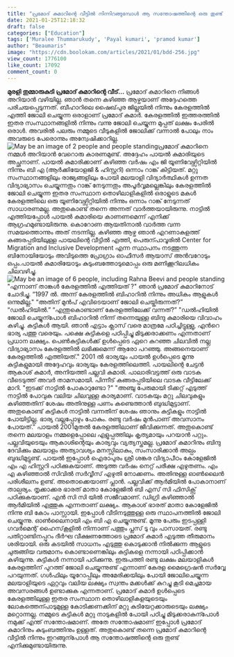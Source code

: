 ```yaml
---
title: "പ്രമോദ് കുമാറിന്റെ വീട്ടിൽ നിന്നിറങ്ങുമ്പോൾ ആ സന്തോഷത്തിന്റെ ഒരു തുണ്ട് എനിക്കുമുണ്ടായിരുന്നു"
date: 2021-01-25T12:18:32
draft: false
categories: ["Education"]
tags: ['Muralee Thummarukudy', 'Payal kumari', 'pramod kumar']
author: "Beaumaris"
image: "https://cdn.boolokam.com/articles/2021/01/bdd-256.jpg"
view_count: 1776100
like_count: 17092
comment_count: 0
---
```


**[](https://wordpress-972788-3403151.cloudwaysapps.com/muralee-thummarukudy-in-pramod-kumars-house/297656/bdd-257)മുരളി തുമ്മാരുകുടി** **പ്രമോദ് കുമാറിന്റെ വീട്...** പ്രമോദ് കുമാറിനെ നിങ്ങൾ അറിയാൻ വഴിയില്ല. ഞാൻ തന്നെ കഴിഞ്ഞ ആഴ്ചയാണ് അദ്ദേഹത്തെ പരിചയപ്പെടുന്നത്. ബീഹാറിലെ ഷൈഖ്‌പുര ജില്ലയിൽ നിന്നും കേരളത്തിൽ എത്തി ജോലി ചെയ്യുന്ന ഒരാളാണ് പ്രമോദ് കുമാർ. കേരളത്തിൽ ഇത്തരത്തിൽ ഇതര സംസ്ഥാനങ്ങളിൽ നിന്നും വന്നു ജോലി ചെയ്യുന്ന മുപ്പത് ലക്ഷം പേരിൽ ഒരാൾ. അവരിൽ പലരും നമ്മുടെ വീടുകളിൽ ജോലിക്ക് വന്നാൽ പോലും നാം അവരുടെ പേരൊന്നും അന്വേഷിക്കാറില്ല. ![May be an image of 2 people and people standing](https://scontent.ftrv1-1.fna.fbcdn.net/v/t1.0-9/140759854_10223219964622768_8618909637346006796_n.jpg?_nc_cat=1&ccb=2&_nc_sid=8bfeb9&_nc_ohc=r18qBSJFLYYAX-95cEG&_nc_ht=scontent.ftrv1-1.fna&oh=e632a3c2722d37e6ac6d0c3e24ee7604&oe=6035BEA8)പ്രമോദ് കുമാറിനെ നമ്മൾ അറിയാൻ വേറൊരു കാരണമുണ്ട്. അദ്ദേഹം പായൽ കുമാരിയുടെ അച്ഛനാണ്. പായൽ കുമാരിക്കാണ് കഴിഞ്ഞ വർഷം എം ജി യൂണിവേഴ്സിറ്റിയിൽ നിന്നും ബി എ (ആർക്കിയോളജി & ഹിസ്റ്ററി) ഒന്നാം റാങ്ക് കിട്ടിയത്. മറ്റു സംസ്ഥാനങ്ങളിലും രാജ്യങ്ങളിലും പോയി മലയാളി വിദ്യാർത്ഥികൾ ഉന്നത വിദ്യാഭ്യാസം ചെയ്യുന്നതും റാങ്ക് നേടുന്നതും അപൂർവ്വമല്ലെങ്കിലും കേരളത്തിൽ ജോലി ചെയ്യുന്ന ഇതര സംസ്ഥാന തൊഴിലാളികളിൽ ഒരാളുടെ മകൾ കേരളത്തിലെ ഒരു യൂണിവേഴ്സിറ്റിയിൽ നിന്നും ഒന്നാം റാങ്ക് നേടുന്നത് സാധാരണമല്ല. അതുകൊണ്ട് തന്നെ അന്നത് വാർത്തയായിരുന്നു. നാട്ടിൽ എത്തിയപ്പോൾ പായൽ കുമാരിയെ കാണണമെന്ന് എനിക്ക് ആഗ്രഹമുണ്ടായിരുന്നു. കൊറോണ ആയതിനാൽ വാർത്ത വന്ന സമയത്തൊന്നും അത് നടന്നില്ല. കഴിഞ്ഞ ആഴ്ച ഞാൻ എറണാകുളത്ത് കങ്ങരപ്പടിയിലുള്ള പായലിന്റെ വീട്ടിൽ എത്തി, പെരുന്പാവൂരിൽ Center for Migration and Inclusive Development എന്ന സ്ഥാപനം നടത്തുന്ന ബിനോയിയോടും അവിടുത്തെ പ്രോഗ്രാം ഓഫീസർ ആയാസ് അൻവറോടും ഒപ്പം.പായൽ കുമാരിയോടും കുടുംബത്തോടുമൊപ്പം ഒരു മണിക്കൂറിലധികം ചിലവഴിച്ചു. ![May be an image of 6 people, including Rahna Beevi and people standing](https://scontent.ftrv1-1.fna.fbcdn.net/v/t1.0-9/141011975_10223219964422763_4308231567607169099_n.jpg?_nc_cat=102&ccb=2&_nc_sid=8bfeb9&_nc_ohc=OsvHVPRFnVgAX9QLz3F&_nc_ht=scontent.ftrv1-1.fna&oh=da45cdc9e08b17e14102249dd9b8d299&oe=6033925D)"എന്നാണ് താങ്കൾ കേരളത്തിൽ എത്തിയത് ?" ഞാൻ പ്രമോദ് കുമാറിനോട് ചോദിച്ചു. “1997 ൽ. അന്ന് കേരളത്തിൽ ബിഹാറിൽ നിന്നും അധികം ആളുകൾ ഒന്നുമില്ല." “അതിന് മുൻപ് എവിടെയാണ് ജോലി ചെയ്തിരുന്നത്?” “ഡൽഹിയിൽ.” “എന്തുകൊണ്ടാണ് കേരളത്തിലേക്ക് വന്നത്?” "ഡൽഹിയിൽ ജോലി ചെയ്യുന്പോൾ ബിഹാറിൽ നിന്ന് തന്നെയുള്ള ബിന്ദു കുമാരിയെ വിവാഹം കഴിച്ചു. കുട്ടികൾ ആയി. ഞാൻ എട്ടാം ക്ലാസ് വരെ മാത്രമേ പഠിച്ചിട്ടുള്ളു, എൻറെ ഭാര്യ പത്തു വരെയും. പക്ഷെ കുട്ടികളെ പഠിപ്പിച്ചു മിടുക്കരാക്കണം എന്നതാണ് പ്രധാന ലക്ഷ്യം. പെൺകുട്ടികൾക്ക് ഉൾപ്പെടെ ഏറെ കുറഞ്ഞ ചിലവിൽ നല്ല വിദ്യാഭ്യാസം കേരളത്തിൽ ലഭിക്കുമെന്ന് ആരോ പറഞ്ഞു. അങ്ങനെയാണ് കേരളത്തിൽ എത്തിയത്." 2001 ൽ ഭാര്യയും പായൽ ഉൾപ്പെടെ മൂന്നു കുട്ടികളുമായി അദ്ദേഹവും ഭാര്യയും കേരളത്തിലെത്തി. പായലിന്റെ ചേട്ടൻ ആകാശ് കുമാർ, അനിയത്തി പല്ലവി കുമാരി. പാലാരിവട്ടത്ത് ഒരു വാടക വീടെടുത്ത് അവർ താമസമായി. പിന്നീട് കങ്ങരപ്പടിയിലെ വാടക വീട്ടിലേക്ക് മാറി. "ഇടക്ക് നാട്ടിൽ പോകാറുണ്ടോ ?" "അഞ്ചു പേരുമായി ടിക്കറ്റ് എടുത്ത് നാട്ടിൽ പോവുക വലിയ ചിലവുള്ള കാര്യമാണ്. വാടകയും മറ്റു ചിലവുകളും കഴിഞ്ഞതിന് ശേഷം അതിനുള്ള പണം കണ്ടെത്താൻ ബുദ്ധിമുട്ടാണ്. അതുകൊണ്ട് കുട്ടികൾ നാട്ടിൽ വന്നതിന് ശേഷം ഞാനും കുട്ടികളും നാട്ടിൽ പോയിട്ടില്ല. ഭാര്യ വല്ലപ്പോഴും പോകും. രണ്ടു വർഷം മുൻപാണ് അവസാനം പോയത്." പായൽ 2001മുതൽ കേരളത്തിലാണ് ജീവിക്കുന്നത്. അതുകൊണ്ട് തന്നെ മലയാളം നമ്മളെപ്പോലെ എളുപ്പത്തിലും കൃത്യമായും പറയാൻ പറ്റും. പല്ലവിയുടെയും ആകാശിന്റെയും കാര്യവും വ്യത്യസ്തമല്ല. പ്രമോദ് കുമാറിനും ബിന്ദു ദേവിക്കും മലയാളം അത്യാവശ്യം മനസ്സിലാകും, സംസാരിക്കാൻ അല്പം ബുദ്ധിമുട്ടുണ്ട്. പായൽ ഇപ്പോൾ ഐരാപുരം ശ്രീ ശങ്കര വിദ്യാപീഠം കോളേജിൽ എം എ ഹിസ്റ്ററി പഠിക്കുകയാണ്. അടുത്ത വർഷം നെറ്റ് പരീക്ഷ എഴുതണം. എം എ കഴിഞ്ഞാൽ സിവിൽ സർവ്വീസ് എഴുതി നോക്കണം. അതിനുള്ള ഓൺലൈൻ പരിശീലനം ഉണ്ട്. അതൊക്കെയാണ് പ്ലാൻ. പല്ലവിക്ക് ആർമിയിൽ പോകാനാണ് താല്പര്യം. തൃക്കാക്കര ഭാരത് മാതാ കോളേജിൽ ബി എസ് സി ഫിസിക്സ് പഠിക്കുകയാണ്. എൻ സി സി യിൽ സജീവമാണ്. ഡിഗ്രി കഴിഞ്ഞാൽ ആർമിയിൽ എത്തുക എന്നതാണ് ലക്ഷ്യം. ആകാശ് ഭാരത് മാതാ കോളേജിൽ നിന്നു ബി കോം പാസ്സായി. ഇപ്പോൾ വീടിനടുത്തുള്ള ഒരു സ്ഥാപനത്തിൽ ജോലി ചെയ്യുന്നു. ഓൺലൈനായി എം ബി എ ചെയ്യുന്നുണ്ട്. മൂന്നു പേരും ഇടപ്പള്ളി ഗവർമെന്റ് ഹൈസ്‌കൂളിൽ നിന്നാണ് പത്തും പ്ലസ് ടു വും പാസായത്. രണ്ടു പതിറ്റാണ്ടിനപ്പുറം ദീർഘ വീക്ഷണത്തോടെ പ്രമോദ് കുമാർ എടുത്ത തീരുമാനം ശരിയായി. ഒരു കടയിൽ സാധനം എടുത്തു കൊടുക്കാൻ നിൽക്കുന്ന ആളുടെ ചുരുങ്ങിയ വരുമാനം കൊണ്ടാണെങ്കിലും കുട്ടികളെ നന്നായി പഠിപ്പിക്കാൻ കഴിയുന്നു. കുട്ടികൾ നന്നായി പഠിക്കുന്നു. ഇരുപത്തി രണ്ടു ലക്ഷം മലയാളികൾ കേരളത്തിന് പുറത്ത് ജോലി ചെയ്യുന്നുണ്ട് എന്നാണ് കേരള മൈഗ്രെഷൻ സർവ്വേ പറയുന്നത്. ഗൾഫിലും യൂറോപ്പിലും അമേരിക്കയിലും പോയി ജോലിചെയ്യുന്ന മലയാളിയുടെ ഏറ്റവും വലിയ ലക്ഷ്യം സ്വന്തം മക്കൾക്ക് കുറച്ചു കൂടി മെച്ചമായ അവസരങ്ങൾ ഉണ്ടാക്കുക എന്നതാണ്. പ്രമോദ് കുമാർ ഉൾപ്പെടെ കേരളത്തിലുള്ള ഇതര സംസ്ഥാന തൊഴിലാളികളയുടെയും ലോകത്തെന്പാടുമുള്ള കോടിക്കണക്കിന് മറ്റു കുടിയേറ്റക്കാരുടെയും ലക്ഷ്യം മറ്റൊന്നല്ല. നമ്മുടെ കുട്ടികൾ മറ്റു നാടുകളിൽ പോയി പഠിച്ചു മിടുക്കരാകുന്പോൾ നമുക്ക് എന്ത് സന്തോഷമാണ്. അതേ സന്തോഷമാണ് ഇപ്പോൾ പ്രമോദ് കുമാറിനും കുടുംബത്തിനും ഉള്ളത്. അതുകൊണ്ട് തന്നെ പ്രമോദ് കുമാറിന്റെ വീട്ടിൽ നിന്നും ഇറങ്ങുന്പോൾ ആ സന്തോഷത്തിന്റെ ഒരു തുണ്ട് എനിക്കുമുണ്ടായിരുന്നു. &nbsp;
